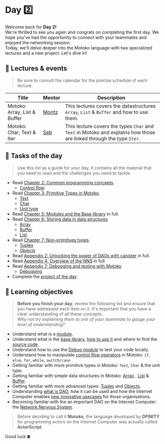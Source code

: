 # Day 2️⃣
Welcome back for **Day 2!** <br/>
We're thrilled to see you again and congrats on completing the first day. We hope you've had the opportunity to connect with your teammates and enjoyed the networking session. <br/>
Today, we'll delve deeper into the Motoko language with two specialized lectures and a new project. Let's dive in!
## 🍿 Lectures & events
> Be sure to consult the calendar for the precise schedule of each lecture.

| Title | Mentor |  Description |
|-----------------|-----------------|-----------------|
 Motoko: Array, List & Buffer | <a href="https://twitter.com/cryptoschindler" target="_blank"> Moritz </a> | This lectures covers the datastructures `Array`, `List` & `Buffer` and how to use them. 
| Motoko: Char, Text & Iter | <a href="https://twitter.com/seb_icp" target="_blank"> Seb  </a> | This lecture covers the types `Char` and `Text` in Motoko and explains how those are linked through the type `Iter`.
##  🧭 Tasks of the day
> Use this list as a guide for your day, it contains all the material that you need to read and the challenges you need to tackle.
- Read [Chapter 2: Common programming concepts](../../manuals/chapters/chapter-2/CHAPTER-2.MD).
    - [Control flow](https://github.com/motoko-bootcamp/motoko-starter/blob/main/manuals/chapters/chapter-2/CHAPTER-2.MD#%EF%B8%8F-control-flow)
- Read [Chapter 3: Primitive Types in Motoko](../../manuals/chapters/chapter-3/CHAPTER-3.MD).
    - [Text](https://github.com/motoko-bootcamp/motoko-starter/blob/main/manuals/chapters/chapter-3/CHAPTER-3.MD#-text)
    - [Char](https://github.com/motoko-bootcamp/motoko-starter/blob/main/manuals/chapters/chapter-3/CHAPTER-3.MD#-char)
    - [Unit type](https://github.com/motoko-bootcamp/motoko-starter/blob/main/manuals/chapters/chapter-3/CHAPTER-3.MD#-unit-type)
- Read [Chapter 5: Modules and the Base library](../../manuals/chapters/chapter-5/CHAPTER-5.MD)  in full.
- Read [Chapter 6: Storing data in data structures](../../manuals/chapters/chapter-6/CHAPTER-6.MD)
    - [Array](https://github.com/motoko-bootcamp/motoko-starter/blob/main/manuals/chapters/chapter-6/CHAPTER-6.MD#%EF%B8%8F-array)
    - [Buffer](https://github.com/motoko-bootcamp/motoko-starter/blob/main/manuals/chapters/chapter-6/CHAPTER-6.MD#-buffer)
    - [List](https://github.com/motoko-bootcamp/motoko-starter/blob/main/manuals/chapters/chapter-6/CHAPTER-6.MD#-list)
- Read [Chapter 7: Non-primitives types](../../manuals/chapters/chapter-7/CHAPTER-7.MD).
    - [Tuples](https://github.com/motoko-bootcamp/motoko-starter/blob/main/manuals/chapters/chapter-7/CHAPTER-7.MD#-tuples)
    - [Objects](https://github.com/motoko-bootcamp/motoko-starter/blob/main/manuals/chapters/chapter-7/CHAPTER-7.MD#-objects)
- Read [Appendix 2: Unlocking the power of DAOs with canister](../../manuals/appendix/appendix-2/APPENDIX-2.MD) in full.
- Read [Appendix 4: Overview of the NNS](../../manuals/appendix/appendix-4/APPENDIX-4.MD) in full.
- Read [Appendix 7: Debugging and testing with Motoko](../../manuals/appendix/appendix-7/APPENDIX-7.MD)
    - [Debugging](https://github.com/motoko-bootcamp/motoko-starter/blob/main/manuals/appendix/appendix-7/APPENDIX-7.MD#debugging)
- Complete the [project of the day](./project/README.MD).
## 🎯 Learning objectives
> **Before you finish your day**, review the following list and ensure that you have addressed each item on it. It's important that you have a clear understanding of all these concepts. <br/> <i> Why not try explaining them to one of your teammate to gauge your level of understanding? </i>

- Understand what is a [module](https://github.com/motoko-bootcamp/motoko-starter/blob/main/manuals/chapters/chapter-5/CHAPTER-5.MD#-modules).
- Understand what is the [base library](https://github.com/motoko-bootcamp/motoko-starter/blob/main/manuals/chapters/chapter-5/CHAPTER-5.MD#-the-base-library), [how to use it](https://github.com/motoko-bootcamp/motoko-starter/blob/main/manuals/chapters/chapter-5/CHAPTER-5.MD#importing-from-the-base-library) and where to find the [source code](https://github.com/dfinity/motoko-base). 
- Understand how to use the [Debug module](https://github.com/motoko-bootcamp/motoko-starter/blob/main/manuals/appendix/appendix-7/APPENDIX-7.MD#debugging) to test your code locally.
- Understand how to manipulate [control flow operators](../../manuals/CHAPTER-2.MD#🕹️-control-flow) in Motoko: `if`, `else`, `for`, `while`, `switch/case`
- Getting familiar with more primitive types in Motoko: `Text`, `Char` & the unit type.
- Getting familiar with simple data structures in Motoko: [Array](https://github.com/motoko-bootcamp/motoko-starter/blob/main/manuals/chapters/chapter-6/CHAPTER-6.MD#%EF%B8%8F-array) , [List](https://github.com/motoko-bootcamp/motoko-starter/blob/main/manuals/chapters/chapter-6/CHAPTER-6.MD-list) & [Buffer](https://github.com/motoko-bootcamp/motoko-starter/blob/main/manuals/chapters/chapter-6/CHAPTER-6.MD#-buffer).
- Getting familiar with more advanced types: [Tuples](https://github.com/motoko-bootcamp/motoko-starter/blob/main/manuals/chapters/chapter-7/CHAPTER-7.MD#-tuples) and [Objects](https://github.com/motoko-bootcamp/motoko-starter/blob/main/manuals/chapters/chapter-7/CHAPTER-7.MD#-objects).
- Understanding [what is DAO](../../manuals/appendix/APPENDIX-2.MD#🏛️-decentralized-autonomous-organization-a-new-model-of-governance), how it can be used and how the Internet Computer enables [new innovative usecases](../../manuals/appendix/APPENDIX-2.MD#🚀-from-smart-contracts-to-canisters) for those organisations.
- Becoming familiar with the an important DAO on the Internet Computer: the [Network Nervous System](../../manuals/appendix/APPENDIX-4.MD#appendix-4-network-nervous-system-nns).

> Before deciding to call it **Motoko**, the language developed by **DFINITY** for programming actors on the Internet Computer was actually called **ActorScript**. 

Good luck 🍀